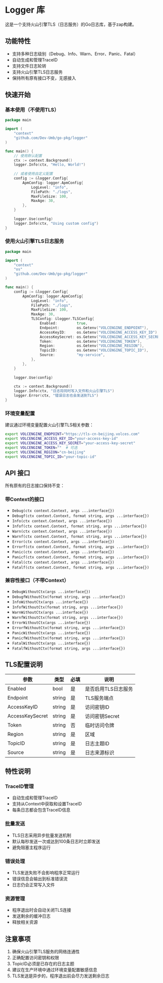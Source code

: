 # Logger 库

这是一个支持火山引擎TLS（日志服务）的Go日志库，基于zap构建。

## 功能特性

- 支持多种日志级别（Debug、Info、Warn、Error、Panic、Fatal）
- 自动生成和管理TraceID
- 支持文件日志轮转
- 支持火山引擎TLS日志服务
- 保持所有原有接口不变，无感接入

## 快速开始

### 基本使用（不使用TLS）

```go
package main

import (
    "context"
    "github.com/Dev-Umb/go-pkg/logger"
)

func main() {
    // 使用默认配置
    ctx := context.Background()
    logger.Info(ctx, "Hello, World!")
    
    // 或者使用自定义配置
    config := &logger.Config{
        ApmConfig: logger.ApmConfig{
            LogLevel: "info",
            FilePath: "./logs",
            MaxFileSize: 100,
            MaxAge: 30,
        },
    }
    
    logger.Use(config)
    logger.Info(ctx, "Using custom config")
}
```

### 使用火山引擎TLS日志服务

```go
package main

import (
    "context"
    "os"
    "github.com/Dev-Umb/go-pkg/logger"
)

func main() {
    config := &logger.Config{
        ApmConfig: logger.ApmConfig{
            LogLevel: "info",
            FilePath: "./logs",
            MaxFileSize: 100,
            MaxAge: 30,
            TLSConfig: &logger.TLSConfig{
                Enabled:         true,
                Endpoint:        os.Getenv("VOLCENGINE_ENDPOINT"),        // 火山引擎TLS服务端点
                AccessKeyID:     os.Getenv("VOLCENGINE_ACCESS_KEY_ID"),   // 访问密钥ID
                AccessKeySecret: os.Getenv("VOLCENGINE_ACCESS_KEY_SECRET"), // 访问密钥Secret
                Token:           os.Getenv("VOLCENGINE_TOKEN"),           // 临时访问令牌（可选）
                Region:          os.Getenv("VOLCENGINE_REGION"),          // 区域
                TopicID:         os.Getenv("VOLCENGINE_TOPIC_ID"),        // 日志主题ID
                Source:          "my-service",                            // 日志来源标识
            },
        },
    }
    
    logger.Use(config)
    
    ctx := context.Background()
    logger.Info(ctx, "日志将同时写入文件和火山引擎TLS")
    logger.Error(ctx, "错误日志也会发送到TLS")
}
```

### 环境变量配置

建议通过环境变量配置火山引擎TLS相关参数：

```bash
export VOLCENGINE_ENDPOINT="https://tls-cn-beijing.volces.com"
export VOLCENGINE_ACCESS_KEY_ID="your-access-key-id"
export VOLCENGINE_ACCESS_KEY_SECRET="your-access-key-secret"
export VOLCENGINE_TOKEN=""  # 可选
export VOLCENGINE_REGION="cn-beijing"
export VOLCENGINE_TOPIC_ID="your-topic-id"
```

## API 接口

所有原有的日志接口保持不变：

### 带Context的接口
- `Debug(ctx context.Context, args ...interface{})`
- `Debugf(ctx context.Context, format string, args ...interface{})`
- `Info(ctx context.Context, args ...interface{})`
- `Infof(ctx context.Context, format string, args ...interface{})`
- `Warn(ctx context.Context, args ...interface{})`
- `Warnf(ctx context.Context, format string, args ...interface{})`
- `Error(ctx context.Context, args ...interface{})`
- `Errorf(ctx context.Context, format string, args ...interface{})`
- `Panic(ctx context.Context, args ...interface{})`
- `Panicf(ctx context.Context, format string, args ...interface{})`
- `Fatal(ctx context.Context, args ...interface{})`
- `Fatalf(ctx context.Context, format string, args ...interface{})`

### 兼容性接口（不带Context）
- `DebugWithoutCtx(args ...interface{})`
- `DebugfWithoutCtx(format string, args ...interface{})`
- `InfoWithoutCtx(args ...interface{})`
- `InfofWithoutCtx(format string, args ...interface{})`
- `WarnWithoutCtx(args ...interface{})`
- `WarnfWithoutCtx(format string, args ...interface{})`
- `ErrorWithoutCtx(args ...interface{})`
- `ErrorfWithoutCtx(format string, args ...interface{})`
- `PanicWithoutCtx(args ...interface{})`
- `PanicfWithoutCtx(format string, args ...interface{})`
- `FatalWithoutCtx(args ...interface{})`
- `FatalfWithoutCtx(format string, args ...interface{})`

## TLS配置说明

| 参数 | 类型 | 必填 | 说明 |
|------|------|------|------|
| Enabled | bool | 是 | 是否启用TLS日志服务 |
| Endpoint | string | 是 | TLS服务端点 |
| AccessKeyID | string | 是 | 访问密钥ID |
| AccessKeySecret | string | 是 | 访问密钥Secret |
| Token | string | 否 | 临时访问令牌 |
| Region | string | 是 | 区域 |
| TopicID | string | 是 | 日志主题ID |
| Source | string | 是 | 日志来源标识 |

## 特性说明

### TraceID管理
- 自动生成和管理TraceID
- 支持从Context中获取和设置TraceID
- 每条日志都会包含TraceID信息

### 批量发送
- TLS日志采用异步批量发送机制
- 默认每秒发送一次或达到100条日志时立即发送
- 避免阻塞主程序运行

### 错误处理
- TLS发送失败不会影响程序正常运行
- 错误信息会输出到标准错误流
- 日志仍会正常写入文件

### 资源管理
- 程序退出时会自动关闭TLS连接
- 发送剩余的缓冲日志
- 释放相关资源

## 注意事项

1. 确保火山引擎TLS服务的网络连通性
2. 正确配置访问密钥和权限
3. TopicID必须是已存在的日志主题
4. 建议在生产环境中通过环境变量配置敏感信息
5. TLS发送是异步的，程序退出前会尽力发送剩余日志 